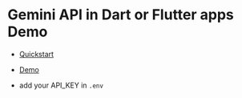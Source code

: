 # Gemini API in Dart or Flutter apps Demo

- [Quickstart](https://ai.google.dev/tutorials/dart_quickstart)

- [Demo](https://github.com/google/generative-ai-dart/blob/main/samples/flutter_app/lib/main.dart)

- add your API_KEY in `.env` 